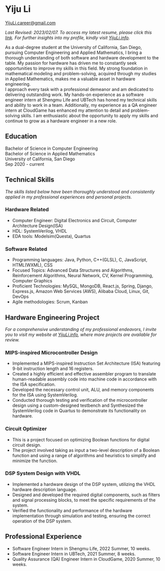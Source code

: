 # Yiju Li

[YijuLi.career@gmail.com](mailto:YijuLi.career@gmail.com)

*Last Revised: 2023/02/07. To access my latest resume, please click this [link](resume_hardware.pdf). For further insights into my profile, kindly visit [YijuLi.info](https://yijuli.info).*

As a dual-degree student at the University of California, San Diego, pursuing Computer Engineering and Applied Mathematics, I bring a thorough understanding of both software and hardware development to the table. My passion for hardware has driven me to constantly seek opportunities to improve my skills in this field. My strong foundation in mathematical modeling and problem-solving, acquired through my studies in Applied Mathematics, makes me a valuable asset in hardware engineering.  
I approach every task with a professional demeanor and am dedicated to delivering outstanding work. My hands-on experience as a software engineer intern at Shengmu Life and UBTech has honed my technical skills and ability to work in a team. Additionally, my experience as a QA engineer intern at CloudGame has enhanced my attention to detail and problem-solving skills. I am enthusiastic about the opportunity to apply my skills and continue to grow as a hardware engineer in a new role.

## Education
Bachelor of Science in Computer Engineering  
Bachelor of Science in Applied Mathematics  
University of California, San Diego  
Sep 2020 - current

## Technical Skills
*The skills listed below have been thoroughly understood and consistently applied in my professional experiences and personal projects.*

### Hardware Related
- Computer Engineer: Digital Electronics and Circuit, Computer Architecture Design(ISA)
- HDL: SystemVerilog, VHDL
- EDA tools: Modelsim(Questa), Quartus

### Software Related
- Programming languages: Java, Python, C++(GLSL), C, JavaScript, HTML(WXML), CSS
- Focused Topics: Advanced Data Structures and Algorithms, Reinforcement Algorithms, Neural Network, CV, Kernel Programming, Computer Graphics
- Proficient Technologies: MySQL, MongoDB, React.js, Spring, Django, Express.js, Amazon Web Services (AWS), Alibaba Cloud, Linux, Git, DevOps
- Agile methodologies: Scrum, Kanban

## Hardware Engineering Project
*For a comprehensive understanding of my professional endeavors, I invite you to visit my website at [YijuLi.info](https://yijuli.info), where more projects are available for review.*
### MIPS-inspired Microcontroller Design
- Implemented a MIPS-inspired Instruction Set Architecture (ISA) featuring 9-bit instruction length and 16 registers.
- Created a highly efficient and effective assembler program to translate human-readable assembly code into machine code in accordance with the ISA specification.
- Developed the necessary control unit, ALU, and memory components for the ISA using SystemVerilog.
- Conducted thorough testing and verification of the microcontroller design using a custom-designed testbench and Synthesized the SystemVerilog code in Quartus to demonstrate its functionality on hardware.

### Circuit Optimizer
- This is a project focused on optimizing Boolean functions for digital circuit design.
- The project involved taking as input a two-level description of a Boolean function and using a range of algorithms and heuristics to simplify and minimize the function. 

### DSP System Design with VHDL
- Implemented a hardware design of the DSP system, utilizing the VHDL hardware description language.
- Designed and developed the required digital components, such as filters and signal processing blocks, to meet the specific requirements of the system.
- Verified the functionality and performance of the hardware implementation through simulation and testing, ensuring the correct operation of the DSP system.

## Professional Experience

- Software Engineer Intern in Shengmu Life, 2022 Summer, 10 weeks.
- Software Engineer Intern in UBTech, 2021 Summer, 8 weeks.
- Quality Assurance (QA) Engineer Intern in CloudGame, 2020 Summer, 10 weeks.